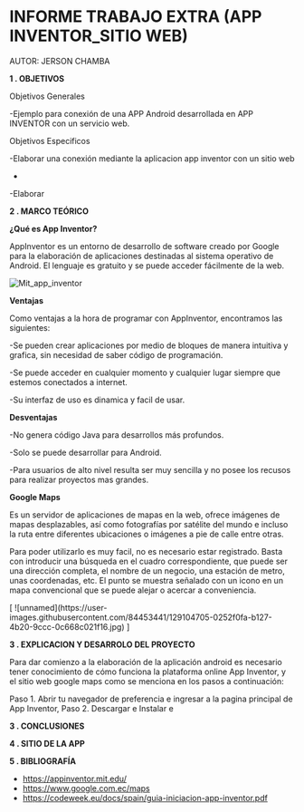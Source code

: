 # INFORME TRABAJO EXTRA (APP INVENTOR_SITIO WEB)

AUTOR: JERSON CHAMBA

**1 . OBJETIVOS**

Objetivos Generales

-Ejemplo para conexión de una APP Android desarrollada en APP INVENTOR con un servicio web.

Objetivos Especificos

-Elaborar una conexión mediante la aplicacion app inventor con un sitio web 
  
- 
-Elaborar

**2 . MARCO TEÓRICO**

**¿Qué es App Inventor?**

AppInventor es un entorno de desarrollo de software creado por Google para la elaboración de aplicaciones destinadas al sistema operativo de Android. El lenguaje es gratuito y se puede acceder fácilmente de la web. 

![Mit_app_inventor](https://user-images.githubusercontent.com/84453441/129104298-5304effa-fe17-4893-a730-1b6a268850eb.png)

**Ventajas**

Como ventajas a la hora de programar con AppInventor, encontramos las siguientes:

-Se pueden crear aplicaciones por medio de bloques de manera intuitiva y grafica, sin necesidad de saber código de programación.

-Se puede acceder en cualquier momento y cualquier lugar siempre que estemos conectados a internet.

-Su interfaz de uso es dinamica y facil de usar.

**Desventajas**

-No genera código Java para desarrollos más profundos.

-Solo se puede desarrollar para Android.

-Para usuarios de alto nivel resulta ser muy sencilla y no posee los recusos para realizar proyectos mas grandes. 

**Google Maps** 

Es un servidor de aplicaciones de mapas en la web, ofrece imágenes de mapas desplazables, así como fotografías por satélite del mundo e incluso la ruta entre diferentes ubicaciones o imágenes a pie de calle entre otras.

Para poder utilizarlo es muy facil, no es necesario estar registrado. Basta con introducir una búsqueda en el cuadro correspondiente, que puede ser una dirección completa, el nombre de un negocio, una estación de metro, unas coordenadas, etc. El punto se muestra señalado con un icono en un mapa convencional que se puede alejar o acercar a conveniencia.

<div align=”center”> [ ![unnamed](https://user-images.githubusercontent.com/84453441/129104705-0252f0fa-b127-4b20-9ccc-0c668c021f16.jpg) ]</div> 

**3 . EXPLICACION Y DESARROLO DEL PROYECTO**

Para dar comienzo a la elaboración de la aplicación android es necesario tener conocimiento de cómo funciona la plataforma online App Inventor, y el sitio web google maps como se menciona en los pasos a continuación:

Paso 1. Abrir tu navegador de preferencia e ingresar a la pagina principal de App Inventor, 
Paso 2. Descargar e Instalar e




**3 . CONCLUSIONES**



**4 . SITIO DE LA APP**


**5 . BIBLIOGRAFÍA**

- https://appinventor.mit.edu/
- https://www.google.com.ec/maps
- https://codeweek.eu/docs/spain/guia-iniciacion-app-inventor.pdf

